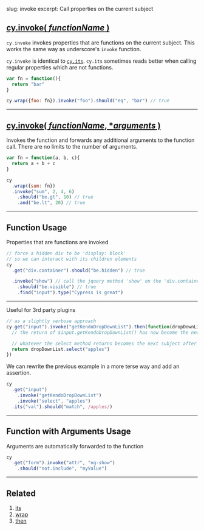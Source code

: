 slug: invoke
excerpt: Call properties on the current subject

## [cy.invoke( *functionName* )](#function-usage)

`cy.invoke` invokes properties that are functions on the current subject. This works the same way as underscore's `invoke` function.

`cy.invoke` is identical to [`cy.its`](http://on.cypress.io/api/its). `cy.its` sometimes reads better when calling regular properties which are not functions.

```javascript
var fn = function(){
  return "bar"
}

cy.wrap({foo: fn}).invoke("foo").should("eq", "bar") // true
```

***

## [cy.invoke( *functionName*, \**arguments* )](#function-with-arguments-usage)

Invokes the function and forwards any additional arguments to the function call. There are no limits to the number of arguments.

```javascript
var fn = function(a, b, c){
  return a + b + c
}

cy
  .wrap({sum: fn})
  .invoke("sum", 2, 4, 6)
    .should("be.gt", 10) // true
    .and("be.lt", 20) // true
```

***

## Function Usage

Properties that are functions are invoked

```javascript
// force a hidden div to be 'display: block'
// so we can interact with its children elements
cy
  .get("div.container").should("be.hidden") // true

  .invoke("show") // call the jquery method 'show' on the 'div.container'
    .should("be.visible") // true
    .find("input").type("Cypress is great")
```

***

Useful for 3rd party plugins

```javascript
// as a slightly verbose approach
cy.get("input").invoke("getKendoDropDownList").then(function(dropDownList){
  // the return of $input.getKendoDropDownList() has now become the new subject

  // whatever the select method returns becomes the next subject after this
  return dropDownList.select("apples")
})
```

We can rewrite the previous example in a more terse way and add an assertion.

```javascript
cy
  .get("input")
    .invoke("getKendoDropDownList")
    .invoke("select", "apples")
  .its("val").should("match", /apples/)
```

***

## Function with Arguments Usage

Arguments are automatically forwarded to the function

```javascript
cy
  .get("form").invoke("attr", "ng-show")
    .should("not.include", "myValue")
```

***

## Related

1. [its](http://on.cypress.io/api/its)
2. [wrap](http://on.cypress.io/api/wrap)
3. [then](http://on.cypress.io/api/then)